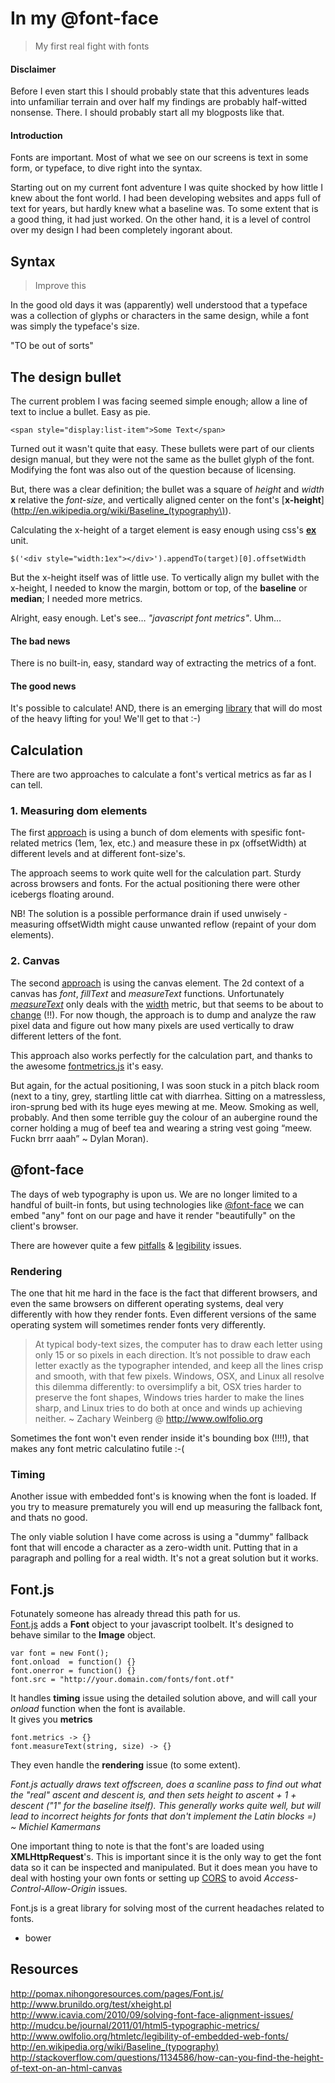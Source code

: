 # In my @font-face

> My first real fight with fonts

#### Disclaimer

Before I even start this I should probably state that this adventures leads into unfamiliar terrain and over half my findings are probably half-witted nonsense. There. I should probably start all my blogposts like that.

#### Introduction

Fonts are important. Most of what we see on our screens is text in some form, or typeface, to dive right into the syntax. 

Starting out on my current font adventure I was quite shocked by how little I knew about the font world. I had been developing websites and apps full of text for years, but hardly knew what a baseline was. To some extent that is a good thing, it had just worked. On the other hand, it is a level of control over my design I had been completely ingorant about.

## Syntax

> Improve this

In the good old days it was (apparently) well understood that a typeface was a collection of glyphs or characters in the same design, while a font was simply the typeface's size.

"TO be out of sorts"

## The design bullet

The current problem I was facing seemed simple enough; allow a line of text to inclue a bullet. Easy as pie.

	<span style="display:list-item">Some Text</span>

Turned out it wasn't quite that easy. These bullets were part of our clients design manual, but they were not the same as the bullet glyph of the font. Modifying the font was also out of the question because of licensing.

But, there was a clear definition; the bullet was a square of *height* and *width* **x** relative the *font-size*, and vertically aligned center on the font's [**x-height**](http://en.wikipedia.org/wiki/Baseline_(typography\)).

Calculating the x-height of a target element is easy enough using css's [**ex**](http://www.w3.org/Style/Examples/007/units#units) unit.

	$('<div style="width:1ex"></div>').appendTo(target)[0].offsetWidth

But the x-height itself was of little use. To vertically align my bullet with the x-height, I needed to know the margin, bottom or top, of the **baseline** or **median**; I needed more metrics.

Alright, easy enough. Let's see… *"javascript font metrics"*. Uhm…  

#### The bad news

There is no built-in, easy, standard way of extracting the metrics of a font.  

#### The good news

It's possible to calculate! AND, there is an emerging [library](https://github.com/Pomax/Font.js) that will do most of the heavy lifting for you! We'll get to that :-)

## Calculation

There are two approaches to calculate a font's vertical metrics as far as I can tell.

### 1. Measuring dom elements

The first [approach](http://www.brunildo.org/test/xheight.pl) is using a bunch of dom elements with spesific font-related metrics (1em, 1ex, etc.) and measure these in px (offsetWidth) at different levels and at different font-size's.

The approach seems to work quite well for the calculation part. Sturdy across browsers and fonts. For the actual positioning there were other icebergs floating around.

NB! The solution is a possible performance drain if used unwisely - measuring offsetWidth might cause unwanted reflow (repaint of your dom elements).

### 2. Canvas

The second [approach](http://processingjs.nihongoresources.com/FontMetrics/) is using the canvas element. The 2d context of a canvas has *font*, *fillText* and *measureText* functions. Unfortunately [*measureText*](http://www.w3.org/TR/2012/WD-2dcontext-20120329/#dom-context-2d-measuretext) only deals with the [width](http://www.w3.org/TR/2012/WD-2dcontext-20120329/#textmetrics) metric, but that seems to be about to [change](http://www.w3.org/TR/2dcontext/#textmetrics) (!!). For now though, the approach is to dump and analyze the raw pixel data and figure out how many pixels are used vertically to draw different letters of the font.

This approach also works perfectly for the calculation part, and thanks to the awesome [fontmetrics.js](http://processingjs.nihongoresources.com/FontMetrics/fontmetrics.js) it's easy.  

But again, for the actual positioning, I was soon stuck in a pitch black room (next to a tiny, grey, startling little cat with diarrhea. Sitting on a matressless, iron-sprung bed with its huge eyes mewing at me. Meow. Smoking as well, probably. And then some terrible guy the colour of an aubergine round the corner holding a mug of beef tea and wearing a string vest going “meew. Fuckn brrr aaah” ~ Dylan Moran).

## @font-face

The days of web typography is upon us. We are no longer limited to a handful of built-in fonts, but using technologies like [@font-face](http://sixrevisions.com/css/font-face-guide/) we can embed "any" font on our page and have it render "beautifully" on the client's browser.

There are however quite a few [pitfalls](http://www.fontsquirrel.com/blog/2010/11/troubleshooting-font-face-problems) & [legibility](http://www.owlfolio.org/htmletc/legibility-of-embedded-web-fonts/) issues.

### Rendering

The one that hit me hard in the face is the fact that different browsers, and even the same browsers on different operating systems, deal very differently with how they render fonts. Even different versions of the same operating system will sometimes render fonts very differently.

> At typical body-text sizes, the computer has to draw each letter using only 15 or so pixels in each direction. It’s not possible to draw each letter exactly as the typographer intended, and keep all the lines crisp and smooth, with that few pixels. Windows, OSX, and Linux all resolve this dilemma differently: to oversimplify a bit, OSX tries harder to preserve the font shapes, Windows tries harder to make the lines sharp, and Linux tries to do both at once and winds up achieving neither. ~ Zachary Weinberg @ http://www.owlfolio.org

Sometimes the font won't even render inside it's bounding box (!!!!), that makes any font metric calculatino futile :-(

### Timing

Another issue with embedded font's is knowing when the font is loaded. If you try to measure prematurely you will end up measuring the fallback font, and thats no good. 

The only viable solution I have come across is using a "dummy" fallback font that will encode a character as a zero-width unit. Putting that in a paragraph and polling for a real width. It's not a great solution but it works.

## Font.js

Fotunately someone has already thread this path for us.  
[Font.js](http://pomax.nihongoresources.com/pages/Font.js/) adds a **Font** object to your javascript toolbelt. It's designed to behave similar to the **Image** object.

	var font = new Font();
	font.onload  = function() {}
	font.onerror = function() {}
	font.src = "http://your.domain.com/fonts/font.otf"

It handles **timing** issue using the detailed solution above, and will call your *onload* function when the font is available.  
It gives you **metrics**

	font.metrics -> {}
	font.measureText(string, size) -> {}

They even handle the **rendering** issue (to some extent).

*Font.js actually draws text offscreen, does a scanline pass to find out what the "real" ascent and descent is, and then sets height to ascent + 1 + descent ("1" for the baseline itself). This generally works quite well, but will lead to incorrect heights for fonts that don't implement the Latin blocks =)   
~ Michiel Kamermans*

One important thing to note is that the font's are loaded using **XMLHttpRequest**'s. This is important since it is the only way to get the font data so it can be inspected and manipulated. But it does mean you have to deal with hosting your own fonts or setting up [CORS](http://en.wikipedia.org/wiki/Cross-origin_resource_sharing) to avoid *Access-Control-Allow-Origin* issues. 

Font.js is a great library for solving most of the current headaches related to fonts.

* bower

## Resources

http://pomax.nihongoresources.com/pages/Font.js/  
http://www.brunildo.org/test/xheight.pl  
http://www.icavia.com/2010/09/solving-font-face-alignment-issues/  
http://mudcu.be/journal/2011/01/html5-typographic-metrics/  
http://www.owlfolio.org/htmletc/legibility-of-embedded-web-fonts/  
http://en.wikipedia.org/wiki/Baseline_(typography)  
http://stackoverflow.com/questions/1134586/how-can-you-find-the-height-of-text-on-an-html-canvas  
